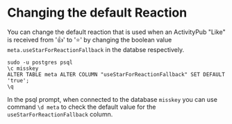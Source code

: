 # Changing the default Reaction
You can change the default reaction that is used when an ActivityPub "Like" is received from '👍' to '⭐' by changing the boolean value `meta.useStarForReactionFallback` in the databse respectively.

```
sudo -u postgres psql
\c misskey
ALTER TABLE meta ALTER COLUMN "useStarForReactionFallback" SET DEFAULT 'true';
\q
```

In the psql prompt, when connected to the database `misskey`  you can use command `\d meta` to check the default value for the `useStarForReactionFallback` column.
